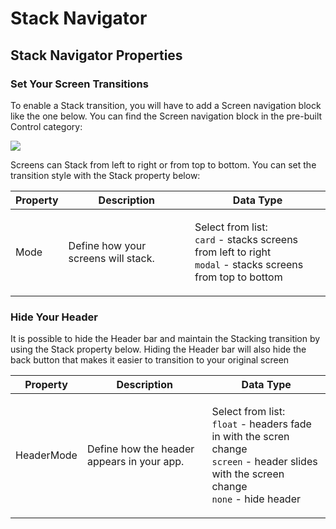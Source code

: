# Stack Navigator

## Stack Navigator Properties

### Set Your Screen Transitions

To enable a Stack transition, you will have to add a Screen navigation block like the one below. You can find the Screen navigation block in the pre-built Control category:

![](.gitbook/assets/btn\_click\_1.png)

Screens can Stack from left to right or from top to bottom. You can set the transition style with the Stack property below:

| Property | Description                          | Data Type                                                                                                                                   |
| -------- | ------------------------------------ | ------------------------------------------------------------------------------------------------------------------------------------------- |
| Mode     | Define how your screens will stack.  | <p>Select from list:<br><code>card</code> - stacks screens from left to right<br><code>modal</code> - stacks screens from top to bottom</p> |

### Hide Your Header

It is possible to hide the Header bar and maintain the Stacking transition by using the Stack property below. Hiding the Header bar will also hide the back button that makes it easier to transition to your original screen

| Property   | Description                                | Data Type                                                                                                                                                                               |
| ---------- | ------------------------------------------ | --------------------------------------------------------------------------------------------------------------------------------------------------------------------------------------- |
| HeaderMode | Define how the header appears in your app. | <p>Select from list:<br><code>float</code> - headers fade in with the scren change<br><code>screen</code> - header slides with the screen change<br><code>none</code> - hide header</p> |
